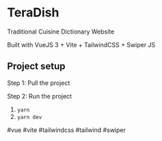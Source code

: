 # TeraDish

Traditional Cuisine Dictionary Website

Built with VueJS 3 + Vite + TailwindCSS + Swiper JS

## Project setup

Step 1: Pull the project

Step 2: Run the project

1. `yarn`
2. `yarn dev`

#vue #vite #tailwindcss #tailwind #swiper
